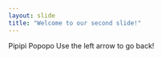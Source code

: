 ```yaml
---
layout: slide
title: "Welcome to our second slide!"
---
```

Pipipi Popopo
Use the left arrow to go back!
